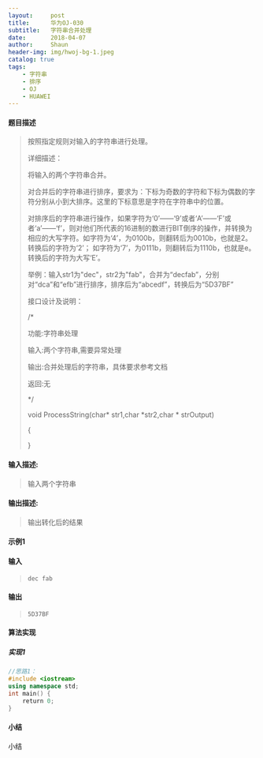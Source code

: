 ```yaml
---
layout:     post
title:      华为OJ-030
subtitle:   字符串合并处理
date:       2018-04-07
author:     Shaun
header-img: img/hwoj-bg-1.jpeg
catalog: true
tags:
    - 字符串
    - 排序
    - OJ
    - HUAWEI
---
```



#### 题目描述

> 按照指定规则对输入的字符串进行处理。
>
> 详细描述：
>
> 将输入的两个字符串合并。
>
> 对合并后的字符串进行排序，要求为：下标为奇数的字符和下标为偶数的字符分别从小到大排序。这里的下标意思是字符在字符串中的位置。
>
> 对排序后的字符串进行操作，如果字符为‘0’——‘9’或者‘A’——‘F’或者‘a’——‘f’，则对他们所代表的16进制的数进行BIT倒序的操作，并转换为相应的大写字符。如字符为‘4’，为0100b，则翻转后为0010b，也就是2。转换后的字符为‘2’； 如字符为‘7’，为0111b，则翻转后为1110b，也就是e。转换后的字符为大写‘E’。
>
> 举例：输入str1为"dec"，str2为"fab"，合并为“decfab”，分别对“dca”和“efb”进行排序，排序后为“abcedf”，转换后为“5D37BF”
>
> 接口设计及说明：
>
> /*
>
> 功能:字符串处理
>
> 输入:两个字符串,需要异常处理
>
> 输出:合并处理后的字符串，具体要求参考文档
>
> 返回:无
>
> */
>
> void ProcessString(char* str1,char *str2,char * strOutput)
>
> {
>
> }

#### 输入描述:

> 输入两个字符串

#### 输出描述:

> 输出转化后的结果

#### 示例1

#### 输入

> ```
>dec fab
> ```

#### 输出

> ```
> 5D37BF
> ```



#### 算法实现



##### 实现1

```C++
//思路1：
#include <iostream>
using namespace std;
int main() {
    return 0;
}
```




#### 小结

小结






